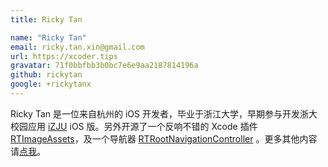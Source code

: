 ```yaml
---
title: Ricky Tan

name: "Ricky Tan"
email: ricky.tan.xin@gmail.com
url: https://xcoder.tips
gravatar: 71f0bbfbb3b0bc7e6e9aa2187814196a
github: rickytan
google: +rickytanx
---
```


Ricky Tan 是一位来自杭州的 iOS 开发者，毕业于浙江大学，早期参与开发浙大校园应用 [iZJU](https://itunes.apple.com/cn/app/izju/id573810521?mt=8) iOS 版。另外开源了一个反响不错的 Xcode 插件 [RTImageAssets](https://github.com/rickytan/RTImageAssets)，及一个导航器 [RTRootNavigationController](https://github.com/rickytan/RTRootNavigationController) 。更多其他内容请[点我](https://github.com/rickytan?tab=repositories)。
